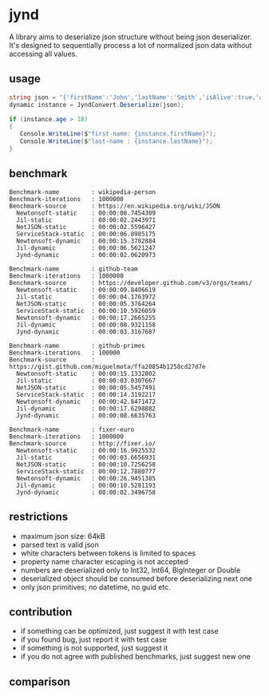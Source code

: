 # jynd

A library aims to deserialize json structure without being json deserializer.
It's designed to sequentially process a lot of normalized json data without accessing all values.

## usage

```` csharp
string json = "{'firstName':'John','lastName':'Smith','isAlive':true,'age':25}".Replace('\'', '\"');
dynamic instance = JyndConvert.Deserialize(json);

if (instance.age > 18)
{
   Console.WriteLine($"first-name: {instance.firstName}");
   Console.WriteLine($"last-name : {instance.lastName}");
}
````

## benchmark

```` text
Benchmark-name         : wikipedia-person
Benchmark-iterations   : 1000000
Benchmark-source       : https://en.wikipedia.org/wiki/JSON
  Newtonsoft-static    : 00:00:08.7454309
  Jil-static           : 00:00:02.2443971
  NetJSON-static       : 00:00:02.5596427
  ServiceStack-static  : 00:00:06.8985175
  Newtonsoft-dynamic   : 00:00:15.3782884
  Jil-dynamic          : 00:00:06.5621247
  Jynd-dynamic         : 00:00:02.0620973

Benchmark-name         : github-team
Benchmark-iterations   : 1000000
Benchmark-source       : https://developer.github.com/v3/orgs/teams/
  Newtonsoft-static    : 00:00:09.8406619
  Jil-static           : 00:00:04.1763972
  NetJSON-static       : 00:00:05.3764264
  ServiceStack-static  : 00:00:10.5926059
  Newtonsoft-dynamic   : 00:00:17.2665255
  Jil-dynamic          : 00:00:08.9321158
  Jynd-dynamic         : 00:00:03.3167687

Benchmark-name         : github-primes
Benchmark-iterations   : 100000
Benchmark-source       : https://gist.github.com/miguelmota/ffa20854b1258cd27d7e
  Newtonsoft-static    : 00:00:15.1332802
  Jil-static           : 00:00:03.0307667
  NetJSON-static       : 00:00:05.5457491
  ServiceStack-static  : 00:00:14.3192217
  Newtonsoft-dynamic   : 00:00:42.8471472
  Jil-dynamic          : 00:00:17.6298882
  Jynd-dynamic         : 00:00:08.6635763

Benchmark-name         : fixer-euro
Benchmark-iterations   : 1000000
Benchmark-source       : http://fixer.io/
  Newtonsoft-static    : 00:00:16.9925532
  Jil-static           : 00:00:03.6656931
  NetJSON-static       : 00:00:10.7256258
  ServiceStack-static  : 00:00:12.7880777
  Newtonsoft-dynamic   : 00:00:26.9451385
  Jil-dynamic          : 00:00:10.5281193
  Jynd-dynamic         : 00:00:02.3496758
````

## restrictions

* maximum json size: 64kB
* parsed text is valid json
* white characters between tokens is limited to spaces
* property name character escaping is not accepted
* numbers are deserialized only to Int32, Int64, BigInteger or Double
* deserialized object should be consumed before deserializing next one
* only json primitives; no datetime, no guid etc.

## contribution

* if something can be optimized, just suggest it with test case
* if you found bug, just report it with test case
* if something is not supported, just suggest it
* if you do not agree with published benchmarks, just suggest new one

## comparison

